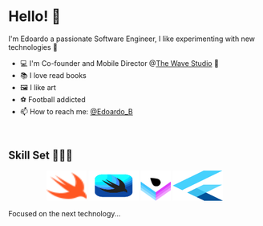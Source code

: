 # Hello! 👋
I'm Edoardo a passionate Software Engineer, I like experimenting with new technologies 🚀

- 💻 I'm Co-founder and Mobile Director @[The Wave Studio](https://www.thewavestudio.it/) 🌊
- 📚 I love read books
- 🖼 I like art
- ⚽️ Football addicted
- 📫 How to reach me: [@Edoardo_B](https://twitter.com/Edoardo_B)

<br />

## Skill Set 👨🏻‍💻
<p align="center">
	<img title="Swift" alt="Swift" src="assets/swift.svg" width="80" height="60" />
	<img title="SwiftUI" alt="SwiftUI" src="assets/swiftui.svg" width="100" height="60" />
    <img title="Vapor" alt="Vapor" src="assets/vapor.png" width="60" height="60" />
	<img title="Flutter" alt="Flutter" src="assets/flutter.svg" width="100" height="60" />
</p>


Focused on the next technology...
